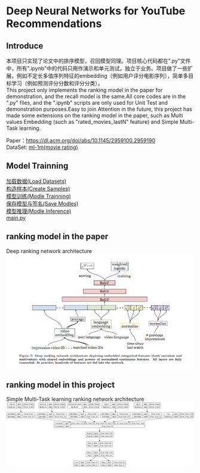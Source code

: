# Deep Neural Networks for YouTube Recommendations


## Introduce
本项目只实现了论文中的排序模型，召回模型同理。项目核心代码都在".py"文件中，所有".ipynb"中的代码只用作演示和单元测试，独立于业务。项目做了一些扩展，例如不定长多值序列特征的embedding（例如用户评分电影序列），简单多目标学习（例如预测评分分数和评分分类）。  
This project only implements the ranking model in the paper for demonstration, and the recall model is the same.All core codes are in the ".py" files, and the ".ipynb" scripts are only used for Unit Test and demonstration purposes.Easy to join Attention in the future, this project has made some extensions on the ranking model in the paper, such as Multi values Embedding (such as "rated_movies_lastN" feature) and Simple Multi-Task learning.  

Paper：https://dl.acm.org/doi/abs/10.1145/2959100.2959190  
DataSet: [ml-1m(movie rating)](https://grouplens.org/datasets/movielens/1m/)  


## Model Trainning
[加载数据(Load Datasets)](https://github.com/solidglue/DNN_for_YouTube_Recommendations/blob/main/datasets/datasets_test.ipynb)  
[构造样本(Create Samples)](https://github.com/solidglue/DNN_for_YouTube_Recommendations/blob/main/sample/ml1m_sample_tfrecord_test.ipynb)  
[模型训练(Modle Trainning)](https://github.com/solidglue/DNN_for_YouTube_Recommendations/blob/main/core/trainner/trainner_cpu_test.ipynb)  
[保存模型与签名(Save Modles)](https://github.com/solidglue/DNN_for_YouTube_Recommendations/blob/main/core/trainner/trainner_cpu_test.ipynb)  
[模型推理(Modle Inference)](https://github.com/solidglue/DNN_for_YouTube_Recommendations/blob/main/core/infer/infer_test.ipynb)  
[main.py](https://github.com/solidglue/DNN_for_YouTube_Recommendations/blob/main/main.py)  


## ranking model in the paper
Deep ranking network architecture  
![alt text](./res/ranking.png)  


## ranking model in this project
Simple Multi-Task learning  ranking network architecture  
![alt text](./res/multi_input_and_output_model.png)  
